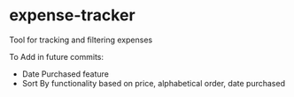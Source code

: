 # expense-tracker
Tool for tracking and filtering expenses

To Add in future commits:
  - Date Purchased feature
  - Sort By functionality based on price, alphabetical order, date purchased
